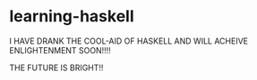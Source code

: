 # learning-haskell
I HAVE DRANK THE COOL-AID OF HASKELL AND WILL ACHEIVE ENLIGHTENMENT SOON!!!!

THE FUTURE IS BRIGHT!!

